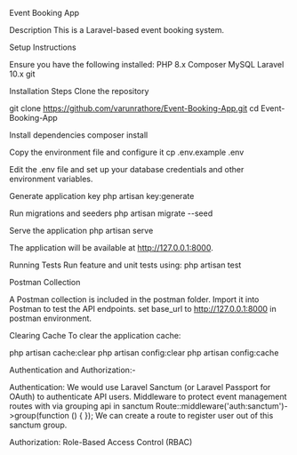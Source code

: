 Event Booking App

Description
This is a Laravel-based event booking system.

Setup Instructions

Ensure you have the following installed:
PHP 8.x
Composer
MySQL
Laravel 10.x
git

Installation Steps
Clone the repository

git clone https://github.com/varunrathore/Event-Booking-App.git
cd Event-Booking-App

Install dependencies
composer install

Copy the environment file and configure it
cp .env.example .env

Edit the .env file and set up your database credentials and other environment variables.

Generate application key
php artisan key:generate

Run migrations and seeders
php artisan migrate --seed

Serve the application
php artisan serve

The application will be available at http://127.0.0.1:8000.

Running Tests
Run feature and unit tests using:
php artisan test

Postman Collection

A Postman collection is included in the postman folder. Import it into Postman to test the API endpoints.
set base_url to http://127.0.0.1:8000 in postman environment.

Clearing Cache
To clear the application cache:

php artisan cache:clear
php artisan config:clear
php artisan config:cache

Authentication and Authorization:-

Authentication:
We would use Laravel Sanctum (or Laravel Passport for OAuth) to authenticate API users.
Middleware to protect event management routes with via grouping api in sanctum
Route::middleware('auth:sanctum')->group(function () {
});
We can create a route to register user out of this sanctum group.

Authorization: Role-Based Access Control (RBAC)
